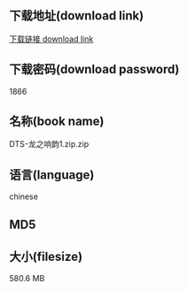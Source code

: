 ## 下载地址(download link)
[下载链接 download link](https://voluble-croquembouche-d321dc.netlify.app/?s=DTS-%E9%BE%99%E4%B9%8B%E5%93%8D%E9%9F%B51.zip)

## 下载密码(download password)
1866

## 名称(book name)
DTS-龙之响韵1.zip.zip

## 语言(language)
chinese

## MD5


## 大小(filesize)
580.6 MB
